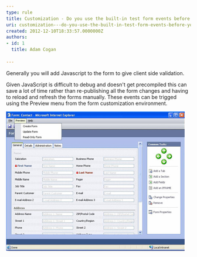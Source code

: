```yaml
---
type: rule
title: Customization - Do you use the built-in test form events before you publish JavaScript changes?
uri: customization---do-you-use-the-built-in-test-form-events-before-you-publish-javascript-changes
created: 2012-12-10T18:33:57.0000000Z
authors:
- id: 1
  title: Adam Cogan

---
```


Generally you will add Javascript to the form to give client side validation.
 
Given JavaScript is difficult to debug and doesn't get precompiled this can save           a lot of time rather than re-publishing all the form changes and having to reload           and refresh the forms manually.
           These events can be trigged using the Preview menu from the form customization environment.

![Test your Javascript via the Preview menu in the Custom Forms Designer<br>](CRM_TestForm.jpg)
